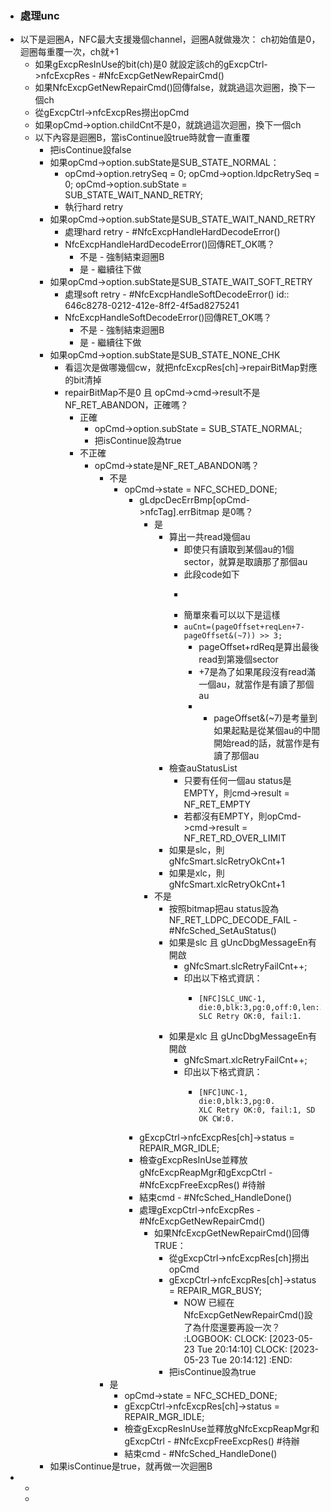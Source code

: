 - ### 處理unc
- 以下是迴圈A，NFC最大支援幾個channel，迴圈A就做幾次：
  ch初始值是0，迴圈每重覆一次，ch就+1
	- 如果gExcpResInUse的bit(ch)是0
	  就設定該ch的gExcpCtrl->nfcExcpRes - #NfcExcpGetNewRepairCmd()
	- 如果NfcExcpGetNewRepairCmd()回傳false，就跳過這次迴圈，換下一個ch
	- 從gExcpCtrl->nfcExcpRes撈出opCmd
	- 如果opCmd->option.childCnt不是0，就跳過這次迴圈，換下一個ch
	- 以下內容是迴圈B，當isContinue設true時就會一直重覆
		- 把isContinue設false
		- 如果opCmd->option.subState是SUB_STATE_NORMAL：
			- opCmd->option.retrySeq = 0;
			  opCmd->option.ldpcRetrySeq = 0;
			  opCmd->option.subState = SUB_STATE_WAIT_NAND_RETRY;
			- 執行hard retry
		- 如果opCmd->option.subState是SUB_STATE_WAIT_NAND_RETRY
			- 處理hard retry - #NfcExcpHandleHardDecodeError()
			- NfcExcpHandleHardDecodeError()回傳RET_OK嗎？
				- 不是 - 強制結束迴圈B
				- 是 - 繼續往下做
		- 如果opCmd->option.subState是SUB_STATE_WAIT_SOFT_RETRY
			- 處理soft retry - #NfcExcpHandleSoftDecodeError()
			  id:: 646c8278-0212-412e-8ff2-4f5ad8275241
			- NfcExcpHandleSoftDecodeError()回傳RET_OK嗎？
				- 不是 - 強制結束迴圈B
				- 是 - 繼續往下做
		- 如果opCmd->option.subState是SUB_STATE_NONE_CHK
			- 看這次是做哪幾個cw，就把nfcExcpRes[ch]->repairBitMap對應的bit清掉
			- repairBitMap不是0 且 opCmd->cmd->result不是NF_RET_ABANDON，正確嗎？
				- 正確
					- opCmd->option.subState = SUB_STATE_NORMAL;
					- 把isContinue設為true
				- 不正確
					- opCmd->state是NF_RET_ABANDON嗎？
						- 不是
							- opCmd->state = NFC_SCHED_DONE;
								- gLdpcDecErrBmp[opCmd->nfcTag].errBitmap 是0嗎？
									- 是
										- 算出一共read幾個au
											- 即使只有讀取到某個au的1個sector，就算是取讀那了那個au
											- 此段code如下
											- ```auCnt=(opCmd->cmd-request.rdReq.pageOffset+opCmd->cmd-request.rdReq.reqLen+7-(opCmd->cmd-request.rdReq.pageOffset&(~7))) >> 3;
											  ```
											- 簡單來看可以以下是這樣
											- `auCnt=(pageOffset+reqLen+7-pageOffset&(~7)) >> 3;`
												- pageOffset+rdReq是算出最後read到第幾個sector
												- +7是為了如果尾段沒有read滿一個au，就當作是有讀了那個au
												- - pageOffset&(~7)是考量到如果起點是從某個au的中間開始read的話，就當作是有讀了那個au
										- 檢查auStatusList
											- 只要有任何一個au status是EMPTY，則cmd->result = NF_RET_EMPTY
											- 若都沒有EMPTY，則opCmd->cmd->result = NF_RET_RD_OVER_LIMIT
										- 如果是slc，則gNfcSmart.slcRetryOkCnt+1
										- 如果是xlc，則gNfcSmart.xlcRetryOkCnt+1
									- 不是
										- 按照bitmap把au status設為NF_RET_LDPC_DECODE_FAIL - #NfcSched_SetAuStatus()
										- 如果是slc 且 gUncDbgMessageEn有開啟
											- gNfcSmart.slcRetryFailCnt++;
											- 印出以下格式資訊：
												- ```
												  [NFC]SLC_UNC-1, die:0,blk:3,pg:0,off:0,len:32.
												  SLC Retry OK:0, fail:1.
												  ```
										- 如果是xlc 且 gUncDbgMessageEn有開啟
											- gNfcSmart.xlcRetryFailCnt++;
											- 印出以下格式資訊：
												- ```
												  [NFC]UNC-1, die:0,blk:3,pg:0.
												  XLC Retry OK:0, fail:1, SD OK CW:0.
												  ```
								- gExcpCtrl->nfcExcpRes[ch]->status = REPAIR_MGR_IDLE;
								- 檢查gExcpResInUse並釋放gNfcExcpReapMgr和gExcpCtrl - #NfcExcpFreeExcpRes() #待辦
								- 結束cmd - #NfcSched_HandleDone()
								- 處理gExcpCtrl->nfcExcpRes - #NfcExcpGetNewRepairCmd()
									- 如果NfcExcpGetNewRepairCmd()回傳TRUE：
										- 從gExcpCtrl->nfcExcpRes[ch]撈出opCmd
										- gExcpCtrl->nfcExcpRes[ch]->status = REPAIR_MGR_BUSY;
											- NOW 已經在NfcExcpGetNewRepairCmd()設了為什麼還要再設一次？
											  :LOGBOOK:
											  CLOCK: [2023-05-23 Tue 20:14:10]
											  CLOCK: [2023-05-23 Tue 20:14:12]
											  :END:
										- 把isContinue設為true
						- 是
							- opCmd->state = NFC_SCHED_DONE;
							- gExcpCtrl->nfcExcpRes[ch]->status = REPAIR_MGR_IDLE;
							- 檢查gExcpResInUse並釋放gNfcExcpReapMgr和gExcpCtrl - #NfcExcpFreeExcpRes() #待辦
							- 結束cmd - #NfcSched_HandleDone()
		- 如果isContinue是true，就再做一次迴圈B
-
	-
	-
